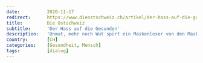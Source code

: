 ```yaml
---
date:          2020-11-17
redirect:      https://www.dieostschweiz.ch/artikel/der-hass-auf-die-gesunden-7ovyrrl
title:         Die Ostschweiz
subtitle:      'Der Hass auf die Gesunden'
description:   'Unmut, mehr noch Wut spürt ein Maskenloser von den Maskenträgern. Woher kommt sie, und was tut unserer Gesellschaft? Und wie geht man um mit der eigenen Angst? Ein Gastbeitrag von Nicolas Lindt.'
country:       [CH]
categories:    [Gesundheit, Mensch]
tags:          [dialog]
---
```

